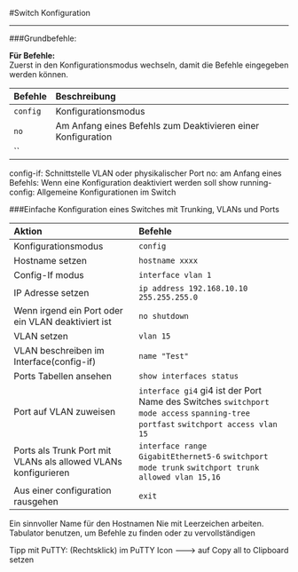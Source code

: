 
#Switch Konfiguration
 
----

###Grundbefehle:

**Für Befehle:**  
Zuerst in den Konfigurationsmodus wechseln, damit die Befehle eingegeben werden können.

| **Befehle** | **Beschreibung**|
|:----|:-------|
|`config`| Konfigurationsmodus|
|`no`| Am Anfang eines Befehls zum Deaktivieren einer Konfiguration |
|``||
config-if: Schnittstelle VLAN oder physikalischer Port 
no: am Anfang eines Befehls: Wenn eine Konfiguration deaktiviert werden soll
show running-config: Allgemeine Konfigurationen im Switch

###Einfache Konfiguration eines Switches mit Trunking, VLANs und Ports

|Aktion| Befehle|
|:------------|:-------------|
| Konfigurationsmodus | `config` |
| Hostname setzen | `hostname xxxx` |
| Config-If modus | `interface vlan 1` |
| IP Adresse setzen | `ip address 192.168.10.10 255.255.255.0` |
|Wenn irgend ein Port oder ein VLAN deaktiviert ist | `no shutdown` |
| VLAN setzen | `vlan 15 ` |
| VLAN beschreiben im Interface(config-if) | `name "Test" ` |
| Ports Tabellen ansehen  | `show interfaces status` |
| Port auf VLAN  zuweisen | `interface gi4` gi4 ist der Port Name des Switches `switchport mode access`  `spanning-tree portfast`  `switchport access vlan 15`|
| Ports als Trunk Port mit VLANs  als allowed VLANs konfigurieren | `interface range GigabitEthernet5-6` `switchport mode trunk` `switchport trunk allowed vlan 15,16`|
| Aus einer configuration rausgehen  | `exit` |

Ein sinnvoller Name für den Hostnamen
Nie mit Leerzeichen arbeiten. 
Tabulator benutzen, um Befehle zu finden oder zu vervollständigen 


Tipp mit PuTTY:
(Rechtsklick) im PuTTY Icon ---> auf Copy all to Clipboard setzen 
